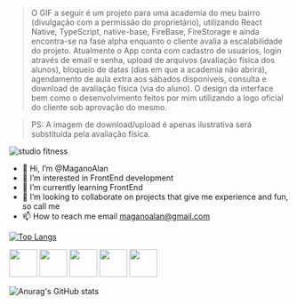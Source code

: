 > O GIF a seguir é um projeto para uma academia do meu bairro (divulgação com a permissão do proprietário), utilizando React Native, TypeScript, native-base, FireBase, FireStorage e ainda encontra-se na fase alpha enquanto o cliente avalia a escalabilidade do projeto. Atualmente o App conta com cadastro de usuários, login através de email e senha, upload de arquivos (avaliação física dos alunos), bloqueio de datas (dias em que a academia não abrirá), agendamento de aula extra aos sábados disponíveis, consulta e download de avaliação física (via do aluno). O design da interface bem como o desenvolvimento feitos por mim utilizando a logo oficial do cliente sob aprovação do mesmo.

> PS: A imagem de download/upload é apenas ilustrativa será substituída pela avaliação física.

![studio fitness](https://user-images.githubusercontent.com/81033754/182493922-98f182bf-600d-4e53-b1ef-4fe971a6b292.gif)

- 👋 Hi, I’m @MaganoAlan
- 👀 I’m interested in FrontEnd development
- 🌱 I’m currently learning FrontEnd
- 💞️ I’m looking to collaborate on projects that give me experience and fun, so call me
- 📫 How to reach me email <maganoalan@gmail.com>


[![Top Langs](https://github-readme-stats.vercel.app/api/top-langs/?username=MaganoAlan&layout=compact&show_icons=true&border_radius=10&theme=merko)](https://github.com/anuraghazra/github-readme-stats)



<img src="https://cdn.jsdelivr.net/gh/devicons/devicon/icons/javascript/javascript-original.svg" width="50" />   <img src="https://cdn.jsdelivr.net/gh/devicons/devicon/icons/react/react-original-wordmark.svg" width="50" />   <img src="https://cdn.jsdelivr.net/gh/devicons/devicon/icons/typescript/typescript-original.svg" width="50" />   <img src="https://cdn.jsdelivr.net/gh/devicons/devicon/icons/html5/html5-original-wordmark.svg" width="50" />   <img src="https://cdn.jsdelivr.net/gh/devicons/devicon/icons/css3/css3-original-wordmark.svg" width="50"/>   

![Anurag's GitHub stats](https://github-readme-stats.vercel.app/api?username=MaganoAlan&show_icons=true&border_radius=10&theme=merko)

<!---
MaganoAlan/MaganoAlan is a ✨ special ✨ repository because its `README.md` (this file) appears on your GitHub profile.
You can click the Preview link to take a look at your changes.
--->
